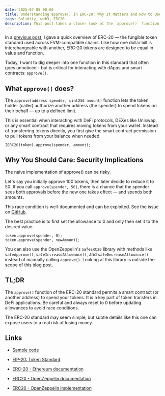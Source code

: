 ```yaml
---
date: 2025-07-05 00:00
title: Understanding approve() in ERC-20: Why It Matters and How to Use It Safely
tags: Solidity, web3, ERC20
description: This post takes a closer look at the `approve()` function in the ERC-20 token standard. While commonly used in DeFi applications, it introduces a huge risk if not handled correctly. Learn how to use it safely and avoid known vulnerabilities.
---
```


In a [previous post](/blog/solidity-erc-20/), I gave a quick overview of ERC-20 — the fungible token standard used across EVM-compatible chains.
Like how one dollar bill is interchangeable with another, ERC-20 tokens are designed to be equal in value and function.

Today, I want to dig deeper into one function in this standard that often goes unnoticed - but is critical for interacting with dApps and smart contracts: `approve()`.

## What `approve()` does?

The `approve(address spender, uint256 amount)` function lets the token holder (caller) authorize another address (the spender) to spend tokens on their behalf — up to a defined limit.

This is essential when interacting with DeFi protocols, DEXes like Uniswap, or any smart contract that requires moving tokens from your wallet. Instead of transferring tokens directly, you first give the smart contract permission to pull tokens from your balance when needed.

```solidity
IERC20(token).approve(spender, amount);
```

## Why You Should Care: Security Implications

The naive implementation of approve() can be risky.

Let's say you initially approve 100 tokens, then later decide to reduce it to 50.
If you call `approve(spender, 50)`, there is a chance that the spender sees both approvals before the new one takes effect — and spends both amounts.

This race condition is well-documented and can be exploited. See the issue on [GitHub](https://github.com/ethereum/EIPs/issues/20#issuecomment-263524729).

The best practice is to first set the allowance to 0 and only then set it to the desired value.

```solidity
token.approve(spender, 0);
token.approve(spender, newAmount);
```

You can also use the OpenZeppelin's `SafeERC20` library with methods like `safeApprove()`, `safeIncreaseAllowance()`, and `safeDecreaseAllowance()` instead of manually calling `approve()`.
Looking at this library is outside the scope of this blog post.

## TL;DR

The `approve()` function of the ERC-20 standard permits a smart contract (or another address) to spend your tokens.
It is a key part of token transfers in DeFi applications.
Be careful and always reset to 0 before updating allowances to avoid race conditions.

The ERC-20 standard may seem simple, but subtle details like this one can expose users to a real risk of losing money.

## Links

* [Sample code](https://github.com/fassko/erc-20-approve-attack)

* [EIP-20: Token Standard](https://eips.ethereum.org/EIPS/eip-20)
* [ERC-20 - Ethereum documentation](https://ethereum.org/en/developers/docs/standards/tokens/erc-20/)
* [ERC20 - OpenZeppelin documentation](https://docs.openzeppelin.com/contracts/4.x/erc20)
* [ERC20 - OpenZeppelin implementation](https://github.com/OpenZeppelin/openzeppelin-contracts/blob/master/contracts/token/ERC20/ERC20.sol)